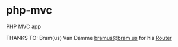 # php-mvc
PHP MVC app

THANKS TO:
Bram(us) Van Damme <bramus@bram.us> for his [Router](https://github.com/bramus/router)
